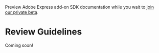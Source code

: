 <InlineAlert slots="text" variant="info"/>

Preview Adobe Express add-on SDK documentation while you wait to [join our private beta](https://adobe.com/go/express-developer).

# Review Guidelines

Coming soon!
